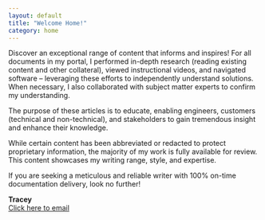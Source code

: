 ```yaml
---
layout: default
title: "Welcome Home!"
category: home
---
```

Discover an exceptional range of content that informs and inspires! For all documents in my portal, I performed in-depth research (reading existing content and other collateral), viewed instructional videos, and navigated software – leveraging these efforts to independently understand solutions. When necessary, I also collaborated with subject matter experts to confirm my understanding. 

The purpose of these articles is to educate, enabling engineers, customers (technical and non-technical), and stakeholders to gain tremendous insight and enhance their knowledge.

While certain content has been abbreviated or redacted to protect proprietary information, the majority of my work is fully available for review. This content showcases my writing range, style, and expertise.

If you are seeking a meticulous and reliable writer with 100% on-time documentation delivery, look no further!

**Tracey** <br/>
[Click here to email](mailto:th.write.hand@gmail.com)
